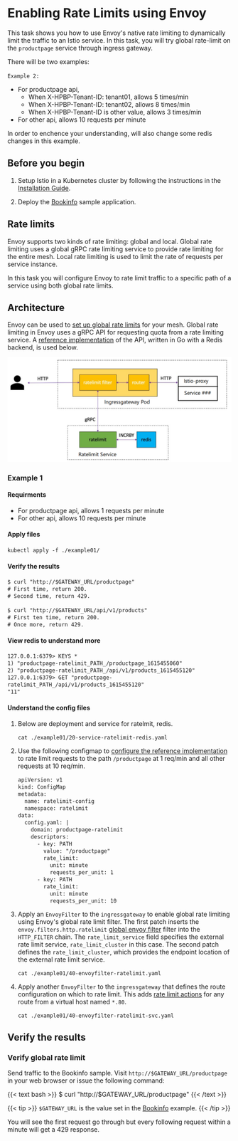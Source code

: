 
# Enabling Rate Limits using Envoy

This task shows you how to use Envoy's native rate limiting to dynamically limit the traffic to an Istio
service. In this task, you will try global rate-limit on the `productpage` service through ingress gateway. 


There will be two examples:



`Example 2:`
- For productpage api, 
  - When X-HPBP-Tenant-ID: tenant01, allows 5 times/min
  - When X-HPBP-Tenant-ID: tenant02, allows 8 times/min
  - When X-HPBP-Tenant-ID is other value, allows 3 times/min
- For other api, allows 10 requests per minute

In order to enchence your understanding, will also change some redis changes in this example.

## Before you begin

1. Setup Istio in a Kubernetes cluster by following the instructions in the
   [Installation Guide](https://istio.io/v1.9/docs/setup/getting-started/).

1. Deploy the [Bookinfo](https://istio.io/v1.9//docs/examples/bookinfo/) sample application.

## Rate limits

Envoy supports two kinds of rate limiting: global and local. Global rate
limiting uses a global gRPC rate limiting service to provide rate limiting for the entire mesh.
Local rate limiting is used to limit the rate of requests per service instance.

In this task you will configure Envoy to rate limit traffic to a specific path of a service
using both global rate limits.

## Architecture

Envoy can be used to [set up global rate limits](https://www.envoyproxy.io/docs/envoy/latest/intro/arch_overview/other_features/global_rate_limiting) for your mesh.
Global rate limiting in Envoy uses a gRPC API for requesting quota from a rate limiting service.
A [reference implementation](https://github.com/envoyproxy/ratelimit) of the API, written in Go with a Redis
backend, is used below.

![alt text](./ratelimit-redis.png)

### Example 1
#### Requirments
- For productpage api, allows 1 requests per minute  
- For other api, allows 10 requests per minute

#### Apply files
```
kubectl apply -f ./example01/
```
#### Verify the results
```
$ curl "http://$GATEWAY_URL/productpage"
# First time, return 200.
# Second time, return 429.

$ curl "http://$GATEWAY_URL/api/v1/products"
# First ten time, return 200.
# Once more, return 429.
```
#### View redis to understand more
```
127.0.0.1:6379> KEYS *
1) "productpage-ratelimit_PATH_/productpage_1615455060"
2) "productpage-ratelimit_PATH_/api/v1/products_1615455120"
127.0.0.1:6379> GET "productpage-ratelimit_PATH_/api/v1/products_1615455120"
"11"
```
#### Understand the config files
1. Below are deployment and service for ratelmit, redis.
    ```
    cat ./example01/20-service-ratelimit-redis.yaml
    ```

1. Use the following configmap to [configure the reference implementation](https://github.com/envoyproxy/ratelimit#configuration)
    to rate limit requests to the path `/productpage` at 1 req/min and all other requests at 10 req/min.
    ```
    apiVersion: v1
    kind: ConfigMap
    metadata:
      name: ratelimit-config
      namespace: ratelimit
    data:
      config.yaml: |
        domain: productpage-ratelimit
        descriptors:
          - key: PATH
            value: "/productpage"
            rate_limit:
              unit: minute
              requests_per_unit: 1
          - key: PATH
            rate_limit:
              unit: minute
              requests_per_unit: 10
    ```

1. Apply an `EnvoyFilter` to the `ingressgateway` to enable global rate limiting using Envoy's global rate limit filter. 
    The first patch inserts the
    `envoy.filters.http.ratelimit` [global envoy filter](https://www.envoyproxy.io/docs/envoy/latest/api-v3/extensions/filters/http/ratelimit/v3/rate_limit.proto#envoy-v3-api-msg-extensions-filters-http-ratelimit-v3-ratelimit) filter into the `HTTP_FILTER` chain.
    The `rate_limit_service` field specifies the external rate limit service, `rate_limit_cluster` in this case.
    The second patch defines the `rate_limit_cluster`, which provides the endpoint location of the external rate limit service.
    ```
    cat ./example01/40-envoyfilter-ratelimit.yaml
    ``` 

1. Apply another `EnvoyFilter` to the `ingressgateway` that defines the route configuration on which to rate limit.
    This adds [rate limit actions](https://www.envoyproxy.io/docs/envoy/latest/api-v3/config/route/v3/route_components.proto#envoy-v3-api-msg-config-route-v3-ratelimit)
    for any route from a virtual host named `*.80`.

    ```
    cat ./example01/40-envoyfilter-ratelimit-svc.yaml
    ```

## Verify the results

### Verify global rate limit

Send traffic to the Bookinfo sample. Visit `http://$GATEWAY_URL/productpage` in your web
browser or issue the following command:

{{< text bash >}}
$ curl "http://$GATEWAY_URL/productpage"
{{< /text >}}

{{< tip >}}
`$GATEWAY_URL` is the value set in the [Bookinfo](/docs/examples/bookinfo/) example.
{{< /tip >}}

You will see the first request go through but every following request within a minute will get a 429 response.


